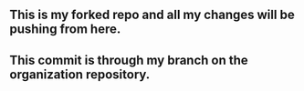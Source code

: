 ## This is my forked repo and all my changes will be pushing from here.

## This commit is through my branch on the organization repository.


